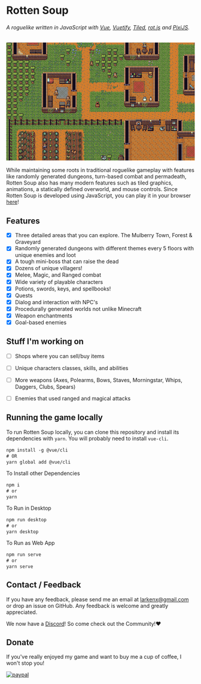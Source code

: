 # Rotten Soup
###### A roguelike written in JavaScript with [Vue](https://vuejs.org/), [Vuetify](https://vuetifyjs.com/en/), [Tiled](https://www.mapeditor.org/), [rot.js](http://ondras.github.io/rot.js/hp/) and [PixiJS](http://www.pixijs.com/).

![screenshot](public/images/screen.gif)

While maintaining some roots in traditional roguelike gameplay with features like randomly generated dungeons, turn-based combat and permadeath, Rotten Soup also has many modern features such as tiled graphics, animations, a statically defined overworld, and mouse controls. Since Rotten Soup is developed using JavaScript, you can play it in your browser [here](https://rottensoup.herokuapp.com)!

## Features
* [x] Three detailed areas that you can explore. The Mulberry Town, Forest & Graveyard
* [x] Randomly generated dungeons with different themes every 5 floors with unique enemies and loot
* [x] A tough mini-boss that can raise the dead
* [x] Dozens of unique villagers!
* [x] Melee, Magic, and Ranged combat
* [x] Wide variety of playable characters
* [x] Potions, swords, keys, and spellbooks!
* [x] Quests
* [x] Dialog and interaction with NPC's
* [x] Procedurally generated worlds not unlike Minecraft
* [x] Weapon enchantments
* [x] Goal-based enemies

## Stuff I'm working on
* [ ] Shops where you can sell/buy items
* [ ] Unique characters classes, skills, and abilities
* [ ] More weapons (Axes, Polearms, Bows, Staves, Morningstar, Whips, Daggers, Clubs, Spears)
* [ ] Enemies that used ranged and magical attacks


## Running the game locally
To run Rotten Soup locally, you can clone this repository and install its dependencies with `yarn`. You will probably need to install `vue-cli`.

```
npm install -g @vue/cli
# OR
yarn global add @vue/cli
```

To Install other Dependencies
```
npm i
# or
yarn
```

To Run in Desktop
```
npm run desktop
# or
yarn desktop
```

To Run as Web App
```
npm run serve
# or
yarn serve
```

## Contact / Feedback

If you have any feedback, please send me an email at larkenx@gmail.com or drop an issue on GitHub. Any feedback is welcome and greatly appreciated.

We now have a [Discord](https://discord.gg/dwtUY9N)! So come check out the Community!❤️

## Donate
If you've really enjoyed my game and want to buy me a cup of coffee, I won't stop you!

[![paypal](https://www.paypalobjects.com/en_US/i/btn/btn_donateCC_LG.gif)](https://www.paypal.me/larkenx)
